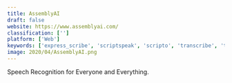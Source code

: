 ```yaml
---
title: AssemblyAI
draft: false 
website: https://www.assemblyai.com/
classification: ['']
platform: ['Web']
keywords: ['express_scribe', 'scriptspeak', 'scripto', 'transcribe', 'transcriberag', 'otranscribe']
image: 2020/04/AssemblyAI.png
---
```

Speech Recognition for Everyone and Everything.